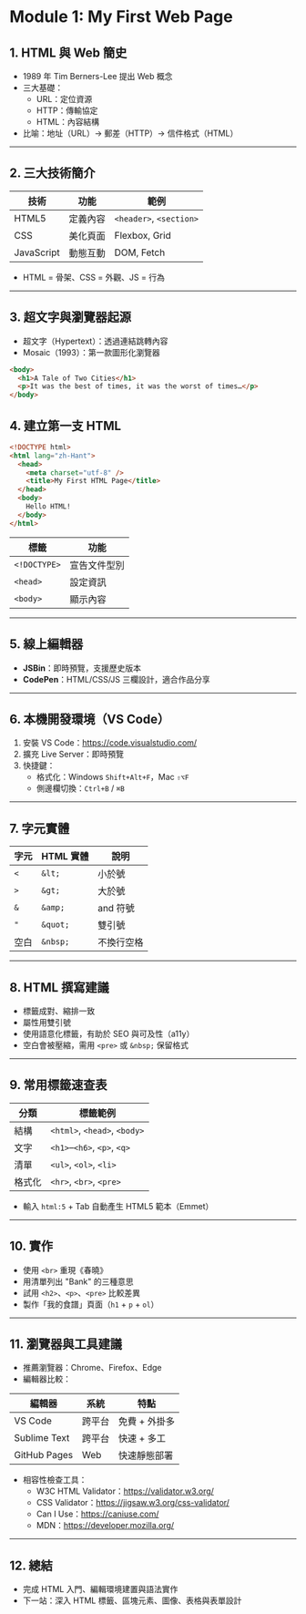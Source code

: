 # Module 1: My First Web Page

## 1. HTML 與 Web 簡史

- 1989 年 Tim Berners-Lee 提出 Web 概念
- 三大基礎：
    - URL：定位資源
    - HTTP：傳輸協定
    - HTML：內容結構
- 比喻：地址（URL）→ 郵差（HTTP）→ 信件格式（HTML）

---

## 2. 三大技術簡介

| 技術 | 功能 | 範例 |
| --- | --- | --- |
| HTML5 | 定義內容 | `<header>`, `<section>` |
| CSS | 美化頁面 | Flexbox, Grid |
| JavaScript | 動態互動 | DOM, Fetch |

- HTML = 骨架、CSS = 外觀、JS = 行為

---

## 3. 超文字與瀏覽器起源

- 超文字（Hypertext）：透過連結跳轉內容
- Mosaic（1993）：第一款圖形化瀏覽器

```html
<body>
  <h1>A Tale of Two Cities</h1>
  <p>It was the best of times, it was the worst of times…</p>
</body>
```

## 4. 建立第一支 HTML

```html
<!DOCTYPE html>
<html lang="zh-Hant">
  <head>
    <meta charset="utf-8" />
    <title>My First HTML Page</title>
  </head>
  <body>
    Hello HTML!
  </body>
</html>

```

| 標籤 | 功能 |
| --- | --- |
| `<!DOCTYPE>` | 宣告文件型別 |
| `<head>` | 設定資訊 |
| `<body>` | 顯示內容 |

---

## 5. 線上編輯器

- **JSBin**：即時預覽，支援歷史版本
- **CodePen**：HTML/CSS/JS 三欄設計，適合作品分享

---

## 6. 本機開發環境（VS Code）

1. 安裝 VS Code：https://code.visualstudio.com/
2. 擴充 Live Server：即時預覽
3. 快捷鍵：
    - 格式化：Windows `Shift+Alt+F`，Mac `⇧⌥F`
    - 側邊欄切換：`Ctrl+B` / `⌘B`

---

## 7. 字元實體

| 字元 | HTML 實體 | 說明 |
| --- | --- | --- |
| `<` | `&lt;` | 小於號 |
| `>` | `&gt;` | 大於號 |
| `&` | `&amp;` | and 符號 |
| `"` | `&quot;` | 雙引號 |
| 空白 | `&nbsp;` | 不換行空格 |

---

## 8. HTML 撰寫建議

- 標籤成對、縮排一致
- 屬性用雙引號
- 使用語意化標籤，有助於 SEO 與可及性（a11y）
- 空白會被壓縮，需用 `<pre>` 或 `&nbsp;` 保留格式

---

## 9. 常用標籤速查表

| 分類 | 標籤範例 |
| --- | --- |
| 結構 | `<html>`, `<head>`, `<body>` |
| 文字 | `<h1>`–`<h6>`, `<p>`, `<q>` |
| 清單 | `<ul>`, `<ol>`, `<li>` |
| 格式化 | `<hr>`, `<br>`, `<pre>` |

- 輸入 `html:5` + Tab 自動產生 HTML5 範本（Emmet）

---

## 10. 實作

- 使用 `<br>` 重現《春曉》
- 用清單列出 "Bank" 的三種意思
- 試用 `<h2>`、`<p>`、`<pre>` 比較差異
- 製作「我的食譜」頁面（`h1` + `p` + `ol`）

---

## 11. 瀏覽器與工具建議

- 推薦瀏覽器：Chrome、Firefox、Edge
- 編輯器比較：

| 編輯器 | 系統 | 特點 |
| --- | --- | --- |
| VS Code | 跨平台 | 免費 + 外掛多 |
| Sublime Text | 跨平台 | 快速 + 多工 |
| GitHub Pages | Web | 快速靜態部署 |
- 相容性檢查工具：
    - W3C HTML Validator：https://validator.w3.org/
    - CSS Validator：https://jigsaw.w3.org/css-validator/
    - Can I Use：https://caniuse.com/
    - MDN：https://developer.mozilla.org/

---

## 12. 總結

- 完成 HTML 入門、編輯環境建置與語法實作
- 下一站：深入 HTML 標籤、區塊元素、圖像、表格與表單設計